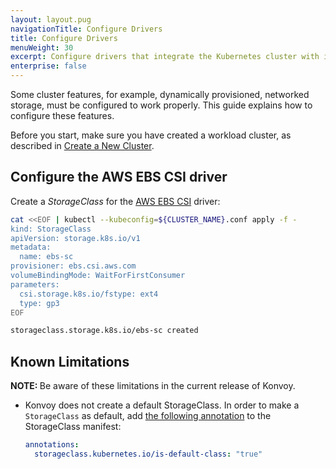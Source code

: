 ```yaml
---
layout: layout.pug
navigationTitle: Configure Drivers
title: Configure Drivers
menuWeight: 30
excerpt: Configure drivers that integrate the Kubernetes cluster with its infrastructure
enterprise: false
---
```


Some cluster features, for example, dynamically provisioned, networked storage, must be configured to work properly. This guide explains how to configure these features.

Before you start, make sure you have created a workload cluster, as described in [Create a New Cluster][createnewcluster].

## Configure the AWS EBS CSI driver

Create a _StorageClass_ for the [AWS EBS CSI][aws_ebs_csi] driver:

```sh
cat <<EOF | kubectl --kubeconfig=${CLUSTER_NAME}.conf apply -f -
kind: StorageClass
apiVersion: storage.k8s.io/v1
metadata:
  name: ebs-sc
provisioner: ebs.csi.aws.com
volumeBindingMode: WaitForFirstConsumer
parameters:
  csi.storage.k8s.io/fstype: ext4
  type: gp3
EOF
```

```sh
storageclass.storage.k8s.io/ebs-sc created
```

## Known Limitations

<p class="message--note"><strong>NOTE: </strong>Be aware of these limitations in the current release of Konvoy.</p>

-   Konvoy does not create a default StorageClass. In order to make a `StorageClass` as default, add [the following annotation][defaultstorageclass] to the StorageClass manifest:

     ```yaml
     annotations:
       storageclass.kubernetes.io/is-default-class: "true"
     ```

[aws_ebs_csi]: https://github.com/kubernetes-sigs/aws-ebs-csi-driver
[createnewcluster]: ../new
[defaultstorageclass]: https://kubernetes.io/docs/tasks/administer-cluster/change-default-storage-class/
